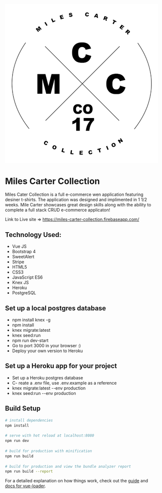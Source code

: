 ![miles-carter-collection](/capstone/client/apparel/src/assets/MCCLogo-01.png)
# Miles Carter Collection
Miles Cater Collection is a full e-commerce wen application featuring desiner t-shirts. The application was designed and implimented in 1 1/2 weeks. Mile Carter showcases great design skills along with the ability to complete a full stack CRUD e-commerce applicaton!

Link to Live site => https://miles-carter-collection.firebaseapp.com/

## Technology Used:
- Vue JS
- Bootstrap 4
- SweetAlert
- Stripe
- HTML5
- CSS3
- JavaScript ES6
- Knex JS
- Heroku
- PostgreSQL

## Set up a local postgres database
- npm install knex -g
- npm install
- knex migrate:latest
- knex seed:run
- npm run dev-start
- Go to port 3000 in your browser :)
- Deploy your own version to Heroku

## Set up a Heroku app for your project
- Set up a Heroku postgres database
- C- reate a .env file, use .env.example as a reference
- knex migrate:latest --env production
- knex seed:run --env production

## Build Setup

``` bash
# install dependencies
npm install

# serve with hot reload at localhost:8080
npm run dev

# build for production with minification
npm run build

# build for production and view the bundle analyzer report
npm run build --report
```

For a detailed explanation on how things work, check out the [guide](http://vuejs-templates.github.io/webpack/) and [docs for vue-loader](http://vuejs.github.io/vue-loader).
